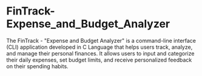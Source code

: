 # FinTrack-Expense_and_Budget_Analyzer
The FinTrack - "Expense and Budget Analyzer" is a command-line interface (CLI) application developed in C Language that helps users track, analyze, and manage their personal finances. It allows users to input and categorize their daily expenses, set budget limits, and receive personalized feedback on their spending habits. 
